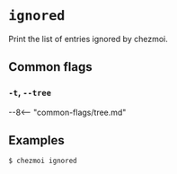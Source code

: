 # `ignored`

Print the list of entries ignored by chezmoi.

## Common flags

### `-t`, `--tree`

--8<-- "common-flags/tree.md"

## Examples

```console
$ chezmoi ignored
```
